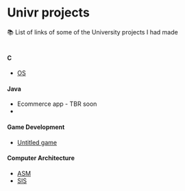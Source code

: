 # Univr projects
📚 List of links of some of the University projects I had made
<br /><br />


#### C
- [OS](https://github.com/zk-g/Progetto_sistemi_operativi)
#### Java
- Ecommerce app - TBR soon
- 
#### Game Development
- [Untitled game]()
#### Computer Architecture
- [ASM](https://github.com/zk-g/univr-asm)
- [SIS](https://github.com/zk-g/univr-sis)
